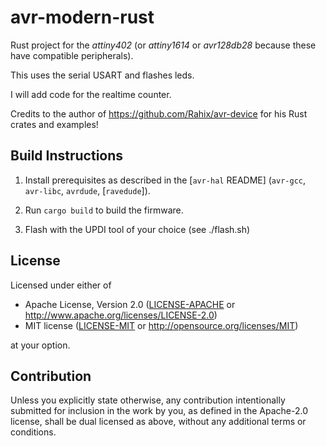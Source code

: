 avr-modern-rust
===============

Rust project for the _attiny402_ (or _attiny1614_ or _avr128db28_ because these have compatible peripherals).

This uses the serial USART and flashes leds.

I will add code for the realtime counter.

Credits to the author of https://github.com/Rahix/avr-device for his Rust crates and examples!

## Build Instructions
1. Install prerequisites as described in the [`avr-hal` README] (`avr-gcc`, `avr-libc`, `avrdude`, [`ravedude`]).

2. Run `cargo build` to build the firmware.

3. Flash with the UPDI tool of your choice (see ./flash.sh)

## License
Licensed under either of

 - Apache License, Version 2.0
   ([LICENSE-APACHE](LICENSE-APACHE) or <http://www.apache.org/licenses/LICENSE-2.0>)
 - MIT license
   ([LICENSE-MIT](LICENSE-MIT) or <http://opensource.org/licenses/MIT>)

at your option.

## Contribution
Unless you explicitly state otherwise, any contribution intentionally submitted
for inclusion in the work by you, as defined in the Apache-2.0 license, shall
be dual licensed as above, without any additional terms or conditions.
